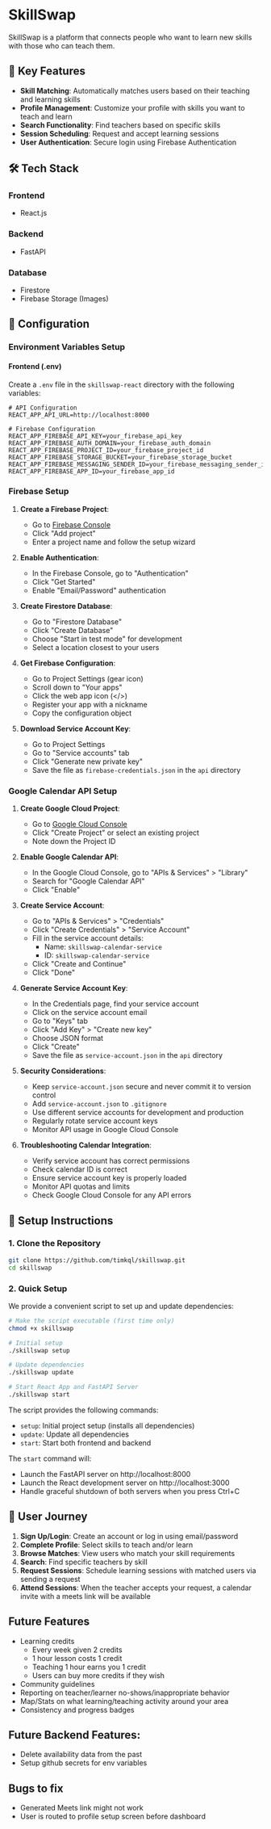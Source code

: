 # SkillSwap

SkillSwap is a platform that connects people who want to learn new skills with those who can teach them. 

## 🌟 Key Features

- **Skill Matching**: Automatically matches users based on their teaching and learning skills
- **Profile Management**: Customize your profile with skills you want to teach and learn
- **Search Functionality**: Find teachers based on specific skills
- **Session Scheduling**: Request and accept learning sessions
- **User Authentication**: Secure login using Firebase Authentication

## 🛠️ Tech Stack

### Frontend
- React.js

### Backend
- FastAPI

### Database
- Firestore
- Firebase Storage (Images)

## 🔧 Configuration

### Environment Variables Setup

#### Frontend (.env)
Create a `.env` file in the `skillswap-react` directory with the following variables:
```env
# API Configuration
REACT_APP_API_URL=http://localhost:8000

# Firebase Configuration
REACT_APP_FIREBASE_API_KEY=your_firebase_api_key
REACT_APP_FIREBASE_AUTH_DOMAIN=your_firebase_auth_domain
REACT_APP_FIREBASE_PROJECT_ID=your_firebase_project_id
REACT_APP_FIREBASE_STORAGE_BUCKET=your_firebase_storage_bucket
REACT_APP_FIREBASE_MESSAGING_SENDER_ID=your_firebase_messaging_sender_id
REACT_APP_FIREBASE_APP_ID=your_firebase_app_id
```

### Firebase Setup

1. **Create a Firebase Project**:
   - Go to [Firebase Console](https://console.firebase.google.com)
   - Click "Add project"
   - Enter a project name and follow the setup wizard

2. **Enable Authentication**:
   - In the Firebase Console, go to "Authentication"
   - Click "Get Started"
   - Enable "Email/Password" authentication

3. **Create Firestore Database**:
   - Go to "Firestore Database"
   - Click "Create Database"
   - Choose "Start in test mode" for development
   - Select a location closest to your users

4. **Get Firebase Configuration**:
   - Go to Project Settings (gear icon)
   - Scroll down to "Your apps"
   - Click the web app icon (</>)
   - Register your app with a nickname
   - Copy the configuration object

5. **Download Service Account Key**:
   - Go to Project Settings
   - Go to "Service accounts" tab
   - Click "Generate new private key"
   - Save the file as `firebase-credentials.json` in the `api` directory

### Google Calendar API Setup

1. **Create Google Cloud Project**:
   - Go to [Google Cloud Console](https://console.cloud.google.com)
   - Click "Create Project" or select an existing project
   - Note down the Project ID

2. **Enable Google Calendar API**:
   - In the Google Cloud Console, go to "APIs & Services" > "Library"
   - Search for "Google Calendar API"
   - Click "Enable"

3. **Create Service Account**:
   - Go to "APIs & Services" > "Credentials"
   - Click "Create Credentials" > "Service Account"
   - Fill in the service account details:
     - Name: `skillswap-calendar-service`
     - ID: `skillswap-calendar-service`
   - Click "Create and Continue"
   - Click "Done"

4. **Generate Service Account Key**:
   - In the Credentials page, find your service account
   - Click on the service account email
   - Go to "Keys" tab
   - Click "Add Key" > "Create new key"
   - Choose JSON format
   - Click "Create"
   - Save the file as `service-account.json` in the `api` directory


7. **Security Considerations**:
   - Keep `service-account.json` secure and never commit it to version control
   - Add `service-account.json` to `.gitignore`
   - Use different service accounts for development and production
   - Regularly rotate service account keys
   - Monitor API usage in Google Cloud Console

8. **Troubleshooting Calendar Integration**:
   - Verify service account has correct permissions
   - Check calendar ID is correct
   - Ensure service account key is properly loaded
   - Monitor API quotas and limits
   - Check Google Cloud Console for any API errors

## 🚀 Setup Instructions

### 1. Clone the Repository
```bash
git clone https://github.com/timkql/skillswap.git
cd skillswap
```

### 2. Quick Setup
We provide a convenient script to set up and update dependencies:

```bash
# Make the script executable (first time only)
chmod +x skillswap

# Initial setup
./skillswap setup

# Update dependencies
./skillswap update

# Start React App and FastAPI Server
./skillswap start
```

The script provides the following commands:
- `setup`: Initial project setup (installs all dependencies)
- `update`: Update all dependencies
- `start`: Start both frontend and backend

The `start` command will:
- Launch the FastAPI server on http://localhost:8000
- Launch the React development server on http://localhost:3000
- Handle graceful shutdown of both servers when you press Ctrl+C

## 📱 User Journey

1. **Sign Up/Login**: Create an account or log in using email/password
2. **Complete Profile**: Select skills to teach and/or learn
3. **Browse Matches**: View users who match your skill requirements
4. **Search**: Find specific teachers by skill
5. **Request Sessions**: Schedule learning sessions with matched users via sending a request
6. **Attend Sessions**: When the teacher accepts your request, a calendar invite with a meets link will be available

## Future Features
- Learning credits
    - Every week given 2 credits
    - 1 hour lesson costs 1 credit
    - Teaching 1 hour earns you 1 credit
    - Users can buy more credits if they wish
- Community guidelines
- Reporting on teacher/learner no-shows/inappropriate behavior
- Map/Stats on what learning/teaching activity around your area
- Consistency and progress badges

## Future Backend Features:
- Delete availability data from the past
- Setup github secrets for env variables

## Bugs to fix
- Generated Meets link might not work
- User is routed to profile setup screen before dashboard
